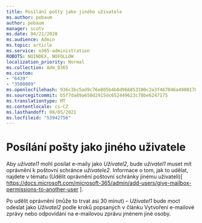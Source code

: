 ```yaml
---
title: Posílání pošty jako jiného uživatele
ms.author: pebaum
author: pebaum
manager: scotv
ms.date: 04/21/2020
ms.audience: Admin
ms.topic: article
ms.service: o365-administration
ROBOTS: NOINDEX, NOFOLLOW
localization_priority: Normal
ms.collection: Adm_O365
ms.custom:
- "6439"
- "3500009"
ms.openlocfilehash: 936c3bc5ad9c76e805b4b8d966853100c2a3f467046a490017813b011ef9b600
ms.sourcegitcommit: b5f7da89a650d2915dc652449623c78be6247175
ms.translationtype: MT
ms.contentlocale: cs-CZ
ms.lasthandoff: 08/05/2021
ms.locfileid: "53942756"
---
```

# <a name="sending-mail-as-another-user"></a>Posílání pošty jako jiného uživatele

Aby *uživatel1* mohl posílat e-maily jako *Uživatel2,* bude *uživatel1* muset mít oprávnění k poštovní schránce *uživatele2.* Informace o tom, jak to udělat, najdete v tématu (Udělit oprávnění poštovní schránky jinému uživateli)[ https://docs.microsoft.com/microsoft-365/admin/add-users/give-mailbox-permissions-to-another-user ].

Po udělit oprávnění (může to trvat asi 30 minut) – *Uživatel1* bude moct odeslat jako *Uživatel2* podle kroků popsaných v článku Vytvoření e-mailové zprávy nebo odpovídání na e-mailovou zprávu jménem jiné osoby.
